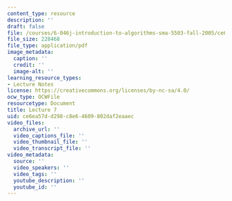 ```yaml
---
content_type: resource
description: ''
draft: false
file: /courses/6-046j-introduction-to-algorithms-sma-5503-fall-2005/ce6ea57dd298c8e64609802daf2eaaec_lec7.pdf
file_size: 228468
file_type: application/pdf
image_metadata:
  caption: ''
  credit: ''
  image-alt: ''
learning_resource_types:
- Lecture Notes
license: https://creativecommons.org/licenses/by-nc-sa/4.0/
ocw_type: OCWFile
resourcetype: Document
title: Lecture 7
uid: ce6ea57d-d298-c8e6-4609-802daf2eaaec
video_files:
  archive_url: ''
  video_captions_file: ''
  video_thumbnail_file: ''
  video_transcript_file: ''
video_metadata:
  source: ''
  video_speakers: ''
  video_tags: ''
  youtube_description: ''
  youtube_id: ''
---
```

